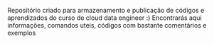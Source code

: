 Repositório criado para armazenamento e publicação de códigos e aprendizados do curso de cloud data engineer
:) 
Encontrarás aqui informações, comandos uteis, códigos com bastante comentários e exemplos

